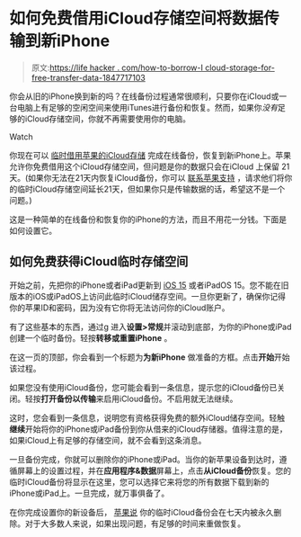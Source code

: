 # 如何免费借用iCloud存储空间将数据传输到新iPhone

> 原文:[https://life hacker . com/how-to-borrow-I cloud-storage-for-free-transfer-data-1847717103](https://lifehacker.com/how-to-borrow-icloud-storage-for-free-to-transfer-data-1847717103)

你会从旧的iPhone换到新的吗？在线备份过程通常很顺利，只要你在iCloud或一台电脑上有足够的空闲空间来使用iTunes进行备份和恢复。然而，如果你*没有*足够的iCloud存储空间，你就不再需要使用你的电脑。

Watch

你现在可以 [临时借用苹果的iCloud存储](https://lifehacker.com/15-hidden-ios-15-features-worth-knowing-about-1847678728) 完成在线备份，恢复到新iPhone上。苹果允许你免费借用这个iCloud存储空间，但问题是你的数据只会在iCloud 上保留 21天。(如果你无法在21天内恢复iCloud备份，你可以 [联系苹果支持](https://getsupport.apple.com/) ，请求他们将你的临时iCloud存储空间延长21天，但如果你只是传输数据的话，希望这不是一个问题。)

这是一种简单的在线备份和恢复你的iPhone的方法，而且不用花一分钱。下面是如何设置它。

## 如何免费获得iCloud临时存储空间

开始之前，先把你的iPhone或者iPad更新到 [iOS 15](https://lifehacker.com/36-of-the-best-new-ios-15-features-for-iphone-1847674175) 或者iPadOS 15。您不能在旧版本的iOS或iPadOS上访问此临时iCloud储存空间。一旦你更新了，确保你记得你的苹果ID和密码，因为没有它你将无法访问你的iCloud账户。

有了这些基本的东西，通过g 进入**设置>常规**并滚动到底部，为你的iPhone或iPad 创建一个临时备份。轻按**转移或重置iPhone** 。

在这一页的顶部，你会看到一个标题为**为新iPhone** 做准备的方框。点击**开始**开始该过程。

如果您没有使用iCloud备份，您可能会看到一条信息，提示您的iCloud备份已关闭。轻按**打开备份以传输**来启用iCloud备份。不启用就无法继续。

这时，您会看到一条信息，说明您有资格获得免费的额外iCloud储存空间。轻触**继续**开始将你的iPhone或iPad备份到你从借来的iCloud存储器。值得注意的是，如果iCloud上有足够的存储空间，就不会看到这条消息。

一旦备份完成，你就可以删除你的iPhone或iPad。当你的新苹果设备到达时，遵循屏幕上的设置过程，并在**应用程序&数据**屏幕上，点击**从iCloud备份**恢复。您的临时iCloud备份将显示在这里，您可以选择它来将您的所有数据下载到新的iPhone或iPad上。一旦完成，就万事俱备了。

在你完成设置你的新设备后， [苹果说](https://support.apple.com/en-bn/HT212732) 你的临时iCloud备份会在七天内被永久删除。对于大多数人来说，如果出现问题，有足够的时间来重做恢复。